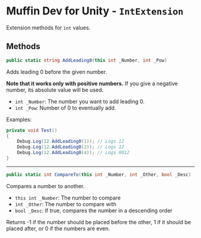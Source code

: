 # Muffin Dev for Unity - `IntExtension`

Extension methods for `int` values.

## Methods

```cs
public static string AddLeading0(this int _Number, int _Pow)
```

Adds leading 0 before the given number.

**Note that it works only with positive numbers.** If you give a negative number, its absolute value will be used.

* `int _Number`: The number you want to add leading 0.
* `int _Pow`: Number of 0 to eventually add.

Examples:

```cs
private void Test()
{
    Debug.Log(12.AddLeading0(1)); // Logs 12
    Debug.Log(12.AddLeading0(2)); // Logs 12
    Debug.Log(12.AddLeading0(4)); // Logs 0012
}
```

---

```cs
public static int CompareTo(this int _Number, int _Other, bool _Desc)
```

Compares a number to another.

- `this int _Number`: The number to compare
- `int _Other`: The number to compare with
- `bool _Desc`: If true, compares the number in a descending order

Returns -1 if the number should be placed before the other, 1 if it should be placed after, or 0 if the numbers are even.